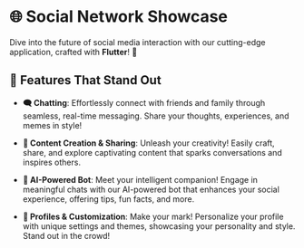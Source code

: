 # 🌐 Social Network Showcase

Dive into the future of social media interaction with our cutting-edge application, crafted with **Flutter**! 🚀

## 🌟 Features That Stand Out

- **🗨️ Chatting**: Effortlessly connect with friends and family through seamless, real-time messaging. Share your thoughts, experiences, and memes in style!

- **📸 Content Creation & Sharing**: Unleash your creativity! Easily craft, share, and explore captivating content that sparks conversations and inspires others.

- **🤖 AI-Powered Bot**: Meet your intelligent companion! Engage in meaningful chats with our AI-powered bot that enhances your social experience, offering tips, fun facts, and more.

- **🎨 Profiles & Customization**: Make your mark! Personalize your profile with unique settings and themes, showcasing your personality and style. Stand out in the crowd!
